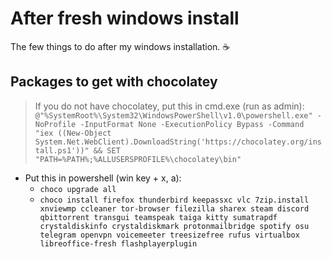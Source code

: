 # After fresh windows install
The few things to do after my windows installation. :coffee:

## Packages to get with chocolatey 
> If you do not have chocolatey, put this in cmd.exe (run as admin):
`@"%SystemRoot%\System32\WindowsPowerShell\v1.0\powershell.exe" -NoProfile -InputFormat None -ExecutionPolicy Bypass -Command "iex ((New-Object System.Net.WebClient).DownloadString('https://chocolatey.org/install.ps1'))" && SET "PATH=%PATH%;%ALLUSERSPROFILE%\chocolatey\bin"`

- Put this in powershell (win key + x, a):
  - `choco upgrade all`
  - `choco install firefox thunderbird keepassxc vlc 7zip.install xnviewmp ccleaner tor-browser filezilla sharex steam discord qbittorrent transgui teamspeak taiga kitty sumatrapdf crystaldiskinfo crystaldiskmark protonmailbridge spotify osu telegram openvpn voicemeeter treesizefree rufus virtualbox libreoffice-fresh flashplayerplugin`
